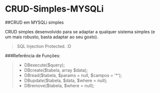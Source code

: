 CRUD-Simples-MYSQLi
===================

##CRUD em MYSQLi simples

CRUD simples desenvolvido para se adaptar a qualquer sistema simples (e um mais robusto, basta adaptar ao seu gosto).

> SQL Injection Protected. :D

###Referência de Funções:

>- DBexecute($query);
>- DBcreate($tabela, array $data);
>- DBread($tabela, $params = null, $campos = '*');
>- DBupdate($tabela, $data, $where = null);
>- DBremove($tabela, $where = null);
